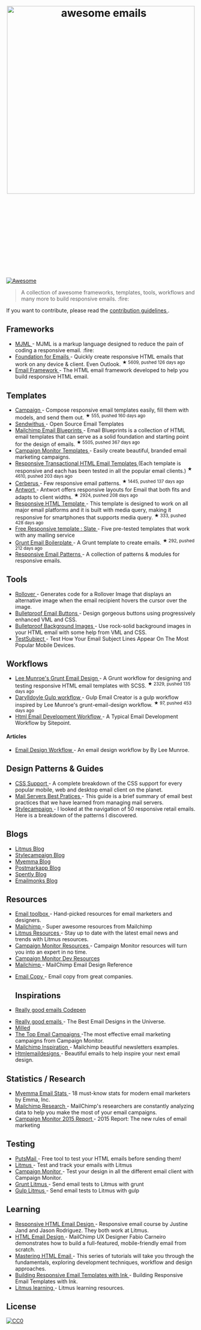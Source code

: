 <h1 align="center">
 <br>
  <img alt="awesome emails" src="https://raw.githubusercontent.com/jonathandion/awesome-emails/master/masthead.png" width="500">
   <br>
    <br>
     <br>
     </br>
    </br>
   </br>
  </img>
 </br>
</h1>
<p>
 <a href="https://github.com/sindresorhus/awesome">
  <img alt="Awesome" src="https://cdn.rawgit.com/sindresorhus/awesome/d7305f38d29fed78fa85652e3a63e154dd8e8829/media/badge.svg"/>
 </a>
</p>
<blockquote>
 <p>
  A collection of awesome frameworks, templates, tools, workflows and many more to build responsive emails. :fire:
 </p>
</blockquote>
<p>
 If you want to contribute, please read the
 <a href="https://github.com/jonathandion/awesome-emails/blob/master/contributing.md">
  contribution guidelines
 </a>
 .
</p>
<h2>
 Frameworks
</h2>
<ul>
 <li>
  <a href="https://mjml.io">
   MJML
  </a>
  - MJML is a markup language designed to reduce the pain of coding a responsive email. :fire:
 </li>
 <li>
  <a href="https://github.com/zurb/foundation-emails">
   Foundation for Emails
  </a>
  - Quickly create responsive HTML emails that work on any device & client. Even Outlook.
  <sup>
   &#9733 5609, pushed 126 days ago
  </sup>
 </li>
 <li>
  <a href="http://emailframe.work/">
   Email Framework
  </a>
  - The HTML email framework developed to help you build responsive HTML email.
 </li>
</ul>
<h2>
 Templates
</h2>
<ul>
 <li>
  <a href="https://github.com/bevacqua/campaign">
   Campaign
  </a>
  - Compose responsive email templates easily, fill them with models, and send them out.
  <sup>
   &#9733 555, pushed 160 days ago
  </sup>
 </li>
 <li>
  <a href="https://www.sendwithus.com/resources/templates">
   Sendwithus
  </a>
  - Open Source Email Templates
 </li>
 <li>
  <a href="https://github.com/mailchimp/Email-Blueprints">
   Mailchimp Email Blueprints
  </a>
  - Email Blueprints is a collection of HTML email templates that can serve as a solid foundation and starting point for the design of emails.
  <sup>
   &#9733 5505, pushed 367 days ago
  </sup>
 </li>
 <li>
  <a href="https://www.campaignmonitor.com/email-templates/">
   Campaign Monitor Templates
  </a>
  - Easily create beautiful, branded email marketing campaigns.
 </li>
 <li>
  <a href="https://github.com/mailgun/transactional-email-templates">
   Responsive Transactional HTML Email Templates
  </a>
  (Each template is responsive and each has been tested in all the popular email clients.)
  <sup>
   &#9733 4610, pushed 203 days ago
  </sup>
 </li>
 <li>
  <a href="https://github.com/TedGoas/Cerberus">
   Cerberus
  </a>
  - Few responsive email patterns.
  <sup>
   &#9733 1445, pushed 137 days ago
  </sup>
 </li>
 <li>
  <a href="https://github.com/internations/antwort">
   Antwort
  </a>
  - Antwort offers responsive layouts for Email that both fits and adapts to client widths.
  <sup>
   &#9733 2924, pushed 208 days ago
  </sup>
 </li>
 <li>
  <a href="https://github.com/charlesmudy/responsive-html-email-template">
   Responsive HTML Template
  </a>
  - This template is designed to work on all major email platforms and it is built with media query, making it responsive for smartphones that supports media query.
  <sup>
   &#9733 333, pushed 428 days ago
  </sup>
 </li>
 <li>
  <a href="https://litmus.com/resources/free-responsive-email-templates/">
   Free Responsive template : Slate
  </a>
  - Five pre-tested templates that work with any mailing service
 </li>
 <li>
  <a href="https://github.com/dwightjack/grunt-email-boilerplate">
   Grunt Email Boilerplate
  </a>
  - A Grunt template to create emails.
  <sup>
   &#9733 292, pushed 212 days ago
  </sup>
 </li>
 <li>
  <a href="http://responsiveemailpatterns.com/">
   Responsive Email Patterns
  </a>
  - A collection of patterns & modules for responsive emails.
 </li>
</ul>
<h2>
 Tools
</h2>
<ul>
 <li>
  <a href="http://freshinbox.com/tools/rollover/">
   Rollover
  </a>
  - Generates code for a Rollover Image that displays an alternative image when the email recipient hovers the cursor over the image.
 </li>
 <li>
  <a href="http://buttons.cm/">
   Bulletproof Email Buttons
  </a>
  - Design gorgeous buttons using progressively enhanced VML and CSS.
 </li>
 <li>
  <a href="http://backgrounds.cm/">
   Bulletproof Background Images
  </a>
  - Use rock-solid background images in your HTML email with some help from
VML and CSS.
 </li>
 <li>
  <a href="http://zurb.com/playground/testsubject">
   TestSubject
  </a>
  - Test How Your Email Subject Lines Appear On The Most Popular Mobile Devices.
 </li>
</ul>
<h2>
 Workflows
</h2>
<ul>
 <li>
  <a href="https://github.com/leemunroe/grunt-email-workflow">
   Lee Munroe's Grunt Email Design
  </a>
  - A Grunt workflow for designing and testing responsive HTML email templates with SCSS.
  <sup>
   &#9733 2329, pushed 135 days ago
  </sup>
 </li>
 <li>
  <a href="https://github.com/darylldoyle/Gulp-Email-Creator">
   Darylldoyle Gulp workflow
  </a>
  - Gulp Email Creator is a gulp workflow inspired by Lee Munroe's grunt-email-design workflow.
  <sup>
   &#9733 97, pushed 453 days ago
  </sup>
 </li>
 <li>
  <a href="http://www.sitepoint.com/my-current-html-email-development-workflow/">
   Html Email Development Workflow
  </a>
  - A Typical Email Development Workflow by Sitepoint.
 </li>
</ul>
<h4>
 Articles
</h4>
<ul>
 <li>
  <a href="http://www.leemunroe.com/email-design-workflow/">
   Email Design Workflow
  </a>
  - An email design workflow by By Lee Munroe.
 </li>
</ul>
<h2>
 Design Patterns & Guides
</h2>
<ul>
 <li>
  <a href="https://www.campaignmonitor.com/css/">
   CSS Support
  </a>
  - A complete breakdown of the CSS support for every popular mobile, web and desktop email client on the planet.
 </li>
 <li>
  <a href="https://documentation.mailgun.com/best_practices.html#email-best-practices">
   Mail Servers Best Pratices
  </a>
  - This guide is a brief summary of email best practices that we have learned from managing mail servers.
 </li>
 <li>
  <a href="http://stylecampaign.com/blog/2014/02/responsive-email-navigation/">
   Stylecampaign
  </a>
  - I looked at the navigation of 50 responsive retail emails. Here is a breakdown of the patterns I discovered.
 </li>
</ul>
<h2>
 Blogs
</h2>
<ul>
 <li>
  <a href="https://litmus.com/blog/">
   Litmus Blog
  </a>
 </li>
 <li>
  <a href="http://stylecampaign.com/blog/">
   Stylecampaign Blog
  </a>
 </li>
 <li>
  <a href="http://myemma.com/content-hub">
   Myemma Blog
  </a>
 </li>
 <li>
  <a href="http://blog.postmarkapp.com/">
   Postmarkapp Blog
  </a>
 </li>
 <li>
  <a href="http://spently.com/blog/">
   Spently Blog
  </a>
 </li>
 <li>
  <a href="http://www.emailmonks.com/blog/">
   Emailmonks Blog
  </a>
 </li>
</ul>
<h2>
 Resources
</h2>
<ul>
 <li>
  <a href="http://email-toolbox.com/">
   Email toolbox
  </a>
  - Hand-picked resources for email marketers and designers.
 </li>
 <li>
  <a href="http://mailchimp.com/resources/">
   Mailchimp
  </a>
  - Super awesome resources from Mailchimp
 </li>
 <li>
  <a href="https://litmus.com/resources">
   Litmus Resources
  </a>
  - Stay up to date with the latest email news and trends with Litmus resources.
 </li>
 <li>
  <a href="https://www.campaignmonitor.com/resources/">
   Campaign Monitor Resources
  </a>
  - Campaign Monitor resources will turn you into an expert in no time.
 </li>
 <li>
  <a href="https://www.campaignmonitor.com/dev-resources/">
   Campaign Monitor Dev Resources
  </a>
 </li>
 <li>
  <a href="http://templates.mailchimp.com/">
   Mailchimp
  </a>
  - MailChimp Email Design Reference
 </li>
 <li>
  <p>
   <a href="http://www.goodemailcopy.com/">
    Email Copy
   </a>
   - Email copy from great companies.
  </p>
  <h2>
   Inspirations
  </h2>
 </li>
 <li>
  <p>
   <a href="http://codepen.io/reallygoodemails/">
    Really good emails Codepen
   </a>
  </p>
 </li>
 <li>
  <a href="http://reallygoodemails.com/">
   Really good emails
  </a>
  - The Best Email Designs in the Universe.
 </li>
 <li>
  <a href="http://milled.com/">
   Milled
  </a>
 </li>
 <li>
  <a href="https://www.campaignmonitor.com/best-email-marketing-campaigns/">
   The Top Email Campaigns
  </a>
  -The most effective email marketing campaigns from Campaign Monitor.
 </li>
 <li>
  <a href="http://inspiration.mailchimp.com/#all">
   Mailchimp Inspiration
  </a>
  - Mailchimp beautiful newsletters examples.
 </li>
 <li>
  <a href="http://htmlemaildesigns.com/">
   Htmlemaildesigns
  </a>
  - Beautiful emails to help inspire your next email design.
 </li>
</ul>
<h2>
 Statistics / Research
</h2>
<ul>
 <li>
  <a href="http://myemma.com/brainiac/gate-free-stats">
   Myemma Email Stats
  </a>
  - 18 must-know stats for modern email marketers by Emma, Inc.
 </li>
 <li>
  <a href="http://mailchimp.com/resources/research/">
   Mailchimp Research
  </a>
  - MailChimp's researchers are constantly analyzing data to help you make the most of your email campaigns.
 </li>
 <li>
  <a href="https://www.campaignmonitor.com/resources/guides/email-marketing-new-rules/">
   Campaign Monitor 2015 Report
  </a>
  - 2015 Report: The new rules of email marketing
 </li>
</ul>
<h2>
 Testing
</h2>
<ul>
 <li>
  <a href="https://putsmail.com/">
   PutsMail
  </a>
  - Free tool to test your HTML emails before sending them!
 </li>
 <li>
  <a href="https://litmus.com/">
   Litmus
  </a>
  - Test and track your emails with Litmus
 </li>
 <li>
  <a href="https://www.campaignmonitor.com/testing/">
   Campaign Monitor
  </a>
  - Test your design in all the different email client with Campaign Monitor.
 </li>
 <li>
  <a href="https://www.npmjs.com/package/grunt-litmus">
   Grunt Litmus
  </a>
  - Send email tests to Litmus with grunt
 </li>
 <li>
  <a href="https://www.npmjs.com/package/gulp-litmus">
   Gulp Litmus
  </a>
  - Send email tests to Litmus with gulp
 </li>
</ul>
<h2>
 Learning
</h2>
<ul>
 <li>
  <a href="https://frontendmasters.com/courses/responsive-email/">
   Responsive HTML Email Design
  </a>
  - Responsive email course by Justine Jand and Jason Rodriguez. They both work at Litmus.
 </li>
 <li>
  <a href="http://teamtreehouse.com/library/html-email-design">
   HTML Email Design
  </a>
  - MailChimp UX Designer Fabio Carneiro demonstrates how to build a full-featured, mobile-friendly email from scratch.
 </li>
 <li>
  <a href="http://webdesign.tutsplus.com/series/mastering-html-email--webdesign-17696">
   Mastering HTML Email
  </a>
  - This series of tutorials will take you through the fundamentals, exploring development techniques, workflow and design approaches.
 </li>
 <li>
  <a href="https://scotch.io/tutorials/building-responsive-email-templates-with-ink">
   Building Responsive Email Templates with Ink
  </a>
  - Building Responsive Email Templates with Ink.
 </li>
 <li>
  <a href="https://litmus.com/community/learning">
   Litmus learning
  </a>
  - Litmus learning resources.
 </li>
</ul>
<h2>
 License
</h2>
<p>
 <a href="http://creativecommons.org/publicdomain/zero/1.0/">
  <img alt="CC0" src="http://i.creativecommons.org/p/zero/1.0/88x31.png"/>
 </a>
</p>

